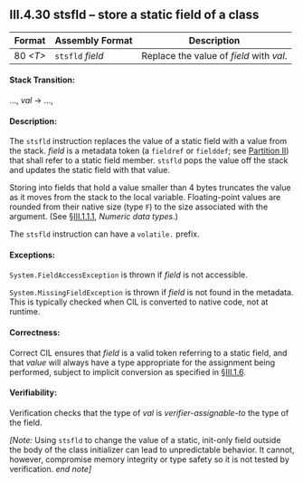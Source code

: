 ## III.4.30 stsfld &ndash; store a static field of a class

 | Format | Assembly Format | Description
 | ---- | ---- | ----
 | 80 _\<T\>_ | `stsfld` _field_ | Replace the value of _field_ with _val_.

#### Stack Transition:

&hellip;, _val_ &rarr; &hellip;,

#### Description:

The `stsfld` instruction replaces the value of a static field with a value from the stack. _field_ is a metadata token (a `fieldref` or `fielddef`; see [Partition II](#todo-missing-hyperlink)) that shall refer to a static field member. `stsfld` pops the value off the stack and updates the static field with that value.

Storing into fields that hold a value smaller than 4 bytes truncates the value as it moves from the stack to the local variable. Floating-point values are rounded from their native size (type `F`) to the size associated with the argument. (See §[III.1.1.1](iii.1.1.1-numeric-data-types.md), _Numeric data types_.)

The `stsfld` instruction can have a `volatile.` prefix.

#### Exceptions:

`System.FieldAccessException` is thrown if _field_ is not accessible.

`System.MissingFieldException` is thrown if _field_ is not found in the metadata. This is typically checked when CIL is converted to native code, not at runtime.

#### Correctness:

Correct CIL ensures that _field_ is a valid token referring to a static field, and that _value_ will always have a type appropriate for the assignment being performed, subject to implicit conversion as specified in §[III.1.6](iii.1.6-implicit-argument-coercion.md).

#### Verifiability:

Verification checks that the type of _val_ is *verifier-assignable-to* the type of the field.

_[Note:_ Using `stsfld` to change the value of a static, init-only field outside the body of the class initializer can lead to unpredictable behavior. It cannot, however, compromise memory integrity or type safety so it is not tested by verification. _end note]_
